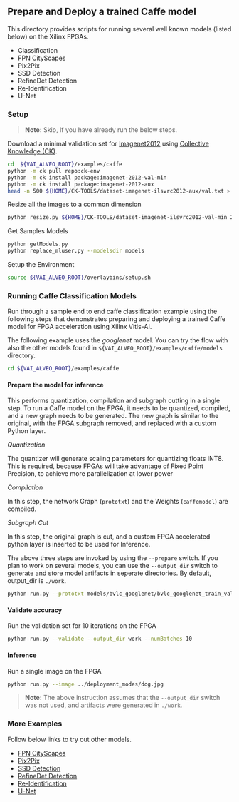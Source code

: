 ## Prepare and Deploy a trained Caffe model

This directory provides scripts for running several well known models (listed below) on the Xilinx FPGAs.

- Classification
- FPN CityScapes
- Pix2Pix
- SSD Detection
- RefineDet Detection
- Re-Identification
- U-Net

### Setup

> **Note:** Skip, If you have already run the below steps.

Download a minimal validation set for [Imagenet2012](http://www.image-net.org/challenges/LSVRC/2012) using [Collective Knowledge (CK)](https://github.com/ctuning).

  ```sh
  cd  ${VAI_ALVEO_ROOT}/examples/caffe
  python -m ck pull repo:ck-env
  python -m ck install package:imagenet-2012-val-min
  python -m ck install package:imagenet-2012-aux
  head -n 500 ${HOME}/CK-TOOLS/dataset-imagenet-ilsvrc2012-aux/val.txt > ${HOME}/CK-TOOLS/dataset-imagenet-ilsvrc2012-val-min/val_map.txt
  ```

Resize all the images to a common dimension

  ```sh
  python resize.py ${HOME}/CK-TOOLS/dataset-imagenet-ilsvrc2012-val-min 256 256
  ```

  Get Samples Models

  ```sh
  python getModels.py
  python replace_mluser.py --modelsdir models
  ```

Setup the Environment

  ```sh
  source ${VAI_ALVEO_ROOT}/overlaybins/setup.sh
  ```

### Running Caffe Classification Models

Run through a sample end to end caffe classification example using the following steps that demonstrates preparing and deploying a trained Caffe model for FPGA acceleration using Xilinx Vitis-AI.

The following example uses the *googlenet* model. You can try the flow with also the other models found in `${VAI_ALVEO_ROOT}/examples/caffe/models` directory.

  ```sh
  cd ${VAI_ALVEO_ROOT}/examples/caffe 
  ``` 

#### Prepare the model for inference

  This performs quantization, compilation and subgraph cutting in a single step. To run a Caffe model on the FPGA, it needs to be quantized, compiled, and a new graph needs to be generated. The new graph is similar to the original, with the FPGA subgraph removed, and replaced with a custom Python layer.
  
  *Quantization*
  
  The quantizer will generate scaling parameters for quantizing floats INT8. This is required, because FPGAs will take advantage of Fixed Point Precision, to achieve more parallelization at lower power

  *Compilation*
  
  In this step, the network Graph (`prototxt`) and the Weights (`caffemodel`) are compiled.
 
  *Subgraph Cut*
  
  In this step, the original graph is cut, and a custom FPGA accelerated python layer is inserted to be used for Inference.
  
  The above three steps are invoked by using the `--prepare` switch. If you plan to work on several models, you can use the `--output_dir` switch to generate and store model artifacts in seperate directories. By default, output_dir is `./work`.

  ```sh
  python run.py --prototxt models/bvlc_googlenet/bvlc_googlenet_train_val.prototxt --caffemodel models/bvlc_googlenet/bvlc_googlenet.caffemodel --prepare --output_dir work
  ```

#### Validate accuracy

Run the validation set for 10 iterations on the FPGA

  ```sh
  python run.py --validate --output_dir work --numBatches 10
  ```

#### Inference

Run a single image on the FPGA

  ```sh
  python run.py --image ../deployment_modes/dog.jpg
  ```
> **Note:** The above instruction assumes that the `--output_dir` switch was not used, and artifacts were generated in `./work`.

### More Examples

Follow below links to try out other models.

- [FPN CityScapes](FPN_CityScapes/README.md)
- [Pix2Pix](pix2pix/README.md)
- [SSD Detection](ssd-detect/README.md)
- [RefineDet Detection](re-id/README.md)
- [Re-Identification](refinedet/README.md)
- [U-Net](U-Net/README.md)
